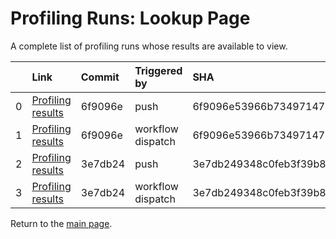 # Profiling Runs: Lookup Page

A complete list of profiling runs whose results are available to view.

|    | Link                                                                                      | Commit   | Triggered by      | SHA                                      |
|---:|:------------------------------------------------------------------------------------------|:---------|:------------------|:-----------------------------------------|
|  0 | [Profiling results](push_33_6f9096e53966b73497147464fe552b0e635a1007_0.html)              | 6f9096e  | push              | 6f9096e53966b73497147464fe552b0e635a1007 |
|  1 | [Profiling results](workflow_dispatch_34_6f9096e53966b73497147464fe552b0e635a1007_1.html) | 6f9096e  | workflow dispatch | 6f9096e53966b73497147464fe552b0e635a1007 |
|  2 | [Profiling results](push_35_3e7db249348c0feb3f39b86baa33953a25eba867_2.html)              | 3e7db24  | push              | 3e7db249348c0feb3f39b86baa33953a25eba867 |
|  3 | [Profiling results](workflow_dispatch_36_3e7db249348c0feb3f39b86baa33953a25eba867_3.html) | 3e7db24  | workflow dispatch | 3e7db249348c0feb3f39b86baa33953a25eba867 |

Return to the [main page](index.md).